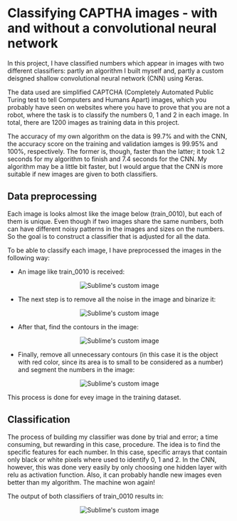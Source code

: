 # Classifying CAPTHA images - with and without a convolutional neural network
In this project, I have classified numbers which appear in images with two different classifiers: partly an algorithm I built myself and, partly a custom deisgned shallow convolutional neural network (CNN) using Keras.

The data used are simplified CAPTCHA (Completely Automated Public Turing test to tell Computers and Humans Apart) images, which you probably have seen on websites where you have to prove that you are not a robot, where the task is to classify the numbers 0, 1 and 2 in each image. In total, there are 1200 images as training data in this project.

The accuracy of my own algorithm on the data is 99.7%  and with the CNN, the accuracy score on the training and validation iamges is 99.95% and 100%, respectively. The former is, though, faster than the latter; it took 1.2 seconds for my algorithm to finish and 7.4 seconds for the CNN. My algorithm may be a little bit faster, but I would argue that the CNN is more suitable if new images are given to both classifiers. 

## Data preprocessing

Each image is looks almost like the image below (train_0010), but each of them is unique. Even though if two images share the same numbers, both can have different noisy patterns in the images and sizes on the numbers. So the goal is to construct a classifier that is adjusted for all the data.

To be able to classify each image, I have preprocessed the images in the following way:

* An image like train_0010 is received:

<p align="center">
  <img src="https://github.com/OlleKahreZall/Classifying-CAPTHA-images---with-and-without-neural-networks/blob/main/Images/train_0010.png?raw=true" alt="Sublime's custom image"/>
</p>

* The next step is to remove all the noise in the image and binarize it:

<p align="center">
  <img src="https://github.com/OlleKahreZall/Classifying-CAPTHA-images---with-and-without-neural-networks/blob/main/Images/preprocessed_train_0010.png?raw=true" alt="Sublime's custom image"/>
</p>

* After that, find the contours in the image:

<p align="center">
  <img src="https://github.com/OlleKahreZall/Classifying-CAPTHA-images---with-and-without-neural-networks/blob/main/Images/contours_train_0010.png?raw=true" alt="Sublime's custom image"/>
</p>

* Finally, remove all unnecessary contours (in this case it is the object with red color, since its area is to small to be considered as a number) and segment the numbers in the image:

<p align="center">
  <img src="https://github.com/OlleKahreZall/Classifying-CAPTHA-images---with-and-without-neural-networks/blob/main/Images/segmentation_train_0010.png?raw=true" alt="Sublime's custom image"/>
</p>

This process is done for evey image in the training dataset. 

## Classification
The process of building my classifier was done by trial and error; a time consuming, but rewarding in this case, procedure. The idea is to find the specific features for each number. In this case, specific arrays that contain only black or white pixels where used to identify 0, 1 and 2. In the CNN, however, this was done very easily by only choosing one hidden layer with relu as activation function. Also, it can probably handle new images even better than my algorithm. The machine won again!

The output of both classifiers of train_0010 results in:

<p align="center">
  <img src="https://github.com/OlleKahreZall/Classifying-CAPTHA-images---with-and-without-neural-networks/blob/main/Images/classified_train__0010.png?raw=true" alt="Sublime's custom image"/>
</p>


